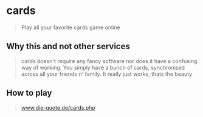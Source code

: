# cards
> Play all your favorite cards game online

## Why this and not other services
> cards doesn't require any fancy software nor does it have a confusing way of working. You simply have a bunch of cards, synchronised across all your friends n' family. It really just works, thats the beauty

## How to play
> www.die-quote.de/cards.php

